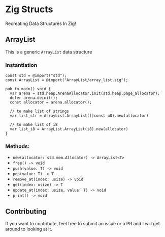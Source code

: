 # Zig Structs

Recreating Data Structures In Zig!

## ArrayList

This is a generic `ArrayList` data structure

### Instantiation

```
const std = @import("std");
const ArrayList = @import("ArrayList/array_list.zig");

pub fn main() void {
  var arena = std.heap.ArenaAllocator.init(std.heap.page_allocator);
  defer arena.deinit();
  const allocator = arena.allocator();

  // to make list of strings
  var list_str = ArrayList.ArrayList([]const u8).new(allocator)

  // to make list of i8
  var list_i8 = ArrayList.ArrayList(i8).new(allocator)
}
```

### Methods:

- `new(allocator: std.mem.Allocator) -> ArrayList<T>`
- `free() -> void`
- `push(value: T) -> void`
- `pop(value: T) -> T`
- `remove_at(index: usize) -> void`
- `get(index: usize) -> T`
- `update_at(index: usize, value: T) -> void`
- `print() -> void`

## Contributing

If you want to contribute, feel free to submit an issue or a PR and I will get around to looking at it.

